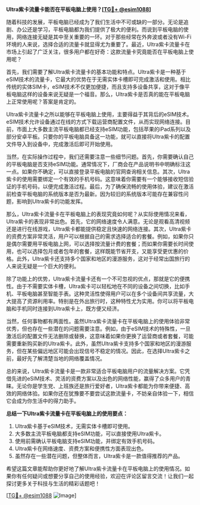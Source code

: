 **Ultra紫卡流量卡能否在平板电脑上使用？[[TG💪+ @esim1088](https://t.me/s/esim1088)]**

随着科技的发展，平板电脑已经成为了我们生活中不可或缺的一部分。无论是追剧、办公还是学习，平板电脑都为我们提供了极大的便利。而说到平板电脑的使用，网络连接无疑是其中至关重要的一环。对于那些经常在外奔波或者没有Wi-Fi环境的人来说，选择合适的流量卡就显得尤为重要了。最近，Ultra紫卡流量卡在市场上引起了广泛关注，很多用户都在好奇：这款流量卡究竟能否在平板电脑上使用呢？

首先，我们需要了解Ultra紫卡流量卡的基本功能和特点。Ultra紫卡是一种基于eSIM技术的流量卡，它最大的优势在于无需实体卡槽即可完成激活和使用。相比传统的实体SIM卡，eSIM技术不仅更加便捷，而且支持多设备共享，这对于像平板电脑这样的设备来说无疑是一个福音。那么，Ultra紫卡是否真的能在平板电脑上正常使用呢？答案是肯定的。

Ultra紫卡流量卡之所以能够在平板电脑上使用，主要得益于其背后的eSIM技术。eSIM技术允许设备通过在线的方式下载运营商配置文件，从而实现网络连接。目前，市面上大多数主流平板电脑都已经支持eSIM功能，包括苹果的iPad系列以及部分安卓平板。只要你的平板电脑具备这一功能，就可以直接将Ultra紫卡的配置文件导入到设备中，完成激活后即可开始使用。

当然，在实际操作过程中，我们还需要注意一些细节问题。首先，你需要确认自己的平板电脑是否支持eSIM功能。通常情况下，厂商会在产品说明书中明确标注这一点。如果你不确定，可以直接登录平板电脑的官网查询相关信息。其次，Ultra紫卡的使用需要绑定一个有效的手机号码。这意味着你需要有一个能够接收短信验证的手机号码，以便完成激活过程。最后，为了确保流畅的使用体验，建议在激活前检查平板电脑的系统版本是否为最新。因为较旧的系统版本可能存在兼容性问题，影响到Ultra紫卡的功能发挥。

那么，Ultra紫卡流量卡在平板电脑上的表现究竟如何呢？从实际使用情况来看，Ultra紫卡的表现非常出色。首先，它的网络速度令人满意。无论是观看高清视频还是进行在线游戏，Ultra紫卡都能提供稳定且快速的网络连接。其次，Ultra紫卡的资费方案非常灵活，用户可以根据自己的需求选择适合的套餐。例如，如果你只是偶尔需要用平板电脑上网，可以选择按流量计费的套餐；而如果你需要长时间使用，也可以选择包月或者包年的套餐，这样既能节省开支，又能享受更优惠的价格。此外，Ultra紫卡还支持多个国家和地区的漫游服务，这对于经常出国旅行的人来说无疑是一个巨大的便利。

除了功能上的优势，Ultra紫卡流量卡还有一个不可忽视的优点，那就是它的便携性。由于不需要实体卡槽，Ultra紫卡可以轻松地在不同的设备之间切换，比如手机、平板电脑甚至智能手表。这种灵活性使得用户可以在多个设备间共享流量，大大提高了资源利用率。特别是在外出旅行时，这种特性尤为实用。你可以将平板电脑和手机同时连接到Ultra紫卡上，既方便又经济。

当然，任何事物都有两面性。虽然Ultra紫卡流量卡在平板电脑上的使用体验非常优秀，但也存在一些潜在的问题需要注意。例如，由于eSIM技术的特殊性，一旦激活后的配置文件无法删除或替换，这意味着如果你更换了运营商或者套餐，可能需要重新购买新的Ultra紫卡。此外，虽然Ultra紫卡支持多个国家和地区的漫游服务，但在某些偏远地区可能会出现信号不稳定的情况。因此，在选择Ultra紫卡之前，最好先了解清楚当地的网络覆盖情况。

总的来说，Ultra紫卡流量卡是一款非常适合平板电脑用户的流量解决方案。它凭借先进的eSIM技术、灵活的资费方案以及出色的网络性能，赢得了众多用户的青睐。无论你是学生党、上班族还是旅行爱好者，Ultra紫卡都能为你带来便捷、高效的网络体验。如果你还在犹豫要不要尝试这款流量卡，不妨亲自体验一下，相信它会成为你生活中的得力助手。

**总结一下Ultra紫卡流量卡在平板电脑上的使用要点：**

1. Ultra紫卡基于eSIM技术，无需实体卡槽即可使用。
2. 大多数主流平板电脑都支持eSIM功能，可以直接使用Ultra紫卡。
3. 使用前需确认平板电脑支持eSIM功能，并绑定有效手机号码。
4. Ultra紫卡在网络速度、资费方案和便携性方面表现出色。
5. 虽然存在一些潜在问题，但整体而言，Ultra紫卡是一款值得推荐的产品。

希望这篇文章能帮助你更好地了解Ultra紫卡流量卡在平板电脑上的使用情况。如果你有任何疑问或想要分享自己的使用经验，欢迎在评论区留言交流！让我们一起探讨更多关于科技与生活的精彩话题吧！

[[TG💪+ @esim1088](https://t.me/s/esim1088) ![Image](https://i.postimg.cc/4NQfJmqS/Snipaste-2025-05-13-00-14-12.png)]